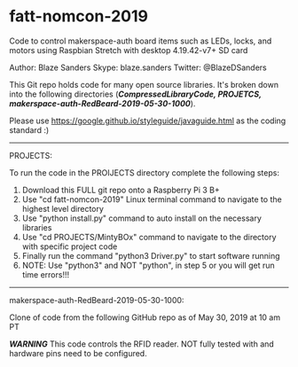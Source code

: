 # fatt-nomcon-2019
Code to control makerspace-auth board items such as LEDs, locks, and motors using Raspbian Stretch with desktop 4.19.42-v7+ SD card

Author: Blaze Sanders Skype: blaze.sanders Twitter: @BlazeDSanders

This Git repo holds code for many open source libraries. It's broken down into the following directories (***CompressedLibraryCode, PROJETCS, makerspace-auth-RedBeard-2019-05-30-1000***). 

Please use https://google.github.io/styleguide/javaguide.html as the coding standard :)

***
PROJECTS:

To run the code in the PROIJECTS directory complete the following steps:
1. Download this FULL git repo onto a Raspberry Pi 3 B+  
2. Use "cd fatt-nomcon-2019" Linux terminal command to navigate to the highest level directory
3. Use "python install.py" command to auto install on the necessary libraries
4. Use "cd PROJECTS/MintyBOx" command to navigate to the directory with specific project code
5. Finally run the command "python3 Driver.py" to start software running
6. NOTE: Use "python3" and NOT "python", in step 5 or you will get run time errors!!!

***
makerspace-auth-RedBeard-2019-05-30-1000:

Clone of code from the following GitHub repo as of May 30, 2019 at 10 am PT

***WARNING***
This code controls the RFID reader. NOT fully tested with  and hardware pins need to be configured.
